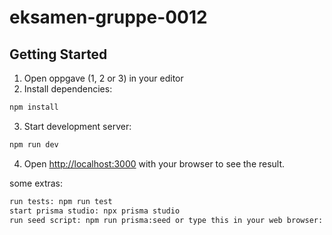 # eksamen-gruppe-0012

## Getting Started

1. Open oppgave (1, 2 or 3) in your editor
2. Install dependencies:
```bash
npm install
```
3. Start development server:
```bash
npm run dev
```
4. Open [http://localhost:3000](http://localhost:3000) with your browser to see the result.

some extras:
```bash
run tests: npm run test
start prisma studio: npx prisma studio 
run seed script: npm run prisma:seed or type this in your web browser: http://localhost:3000/api/demo
```






